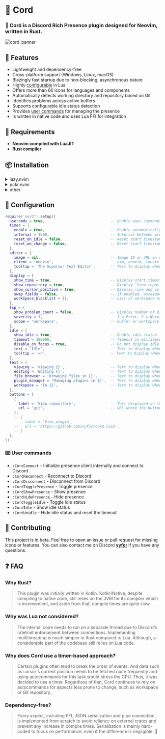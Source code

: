 # 🧩 **Cord**

### 🚀 **Cord** is a Discord Rich Presence plugin designed for Neovim, written in Rust.

![cord_banner](https://github.com/vyfor/cord.nvim/assets/92883017/6ff91794-7264-485e-b82b-87926d7d5013)

## 💎 Features
- Lightweight and dependency-free
- Cross-platform support (Windows, Linux, macOS)
- Blazingly fast startup due to non-blocking, asynchronous nature
- Highly [configurable](#-configuration) in Lua
- Offers more than 60 icons for languages and components
- Automatically detects working directory and repository based on Git
- Identifies problems across active buffers
- Supports configurable idle status detection
- Provides [user commands](#%EF%B8%8F-user-commands) for managing the presence
- Is written in native code and uses Lua FFI for integration

## 🔌 Requirements
- **Neovim compiled with LuaJIT**
- **[Rust compiler](https://www.rust-lang.org/tools/install)**

## 📦 Installation
<details>
  <summary>lazy.nvim</summary>

  ```lua
  {
    'vyfor/cord.nvim',
    build = './build'
  }
  ```
</details>

<details>
  <summary>pckr.nvim</summary>

  ```lua
  {
    'vyfor/cord.nvim',
    run = './build'
  }
  ```
</details>

<details>
  <summary>other</summary>
  <p>Same steps apply to other plugin managers. Just make sure to add/run this build command:</p>

  ```sh
  ./build
  ```
</details>

## 🔧 Configuration
```lua
require('cord').setup({
  usercmds = true,                              -- Enable user commands
  timer = {
    enable = true,                              -- Enable automatically updating presence
    interval = 1500,                            -- Interval between presence updates in milliseconds (min 500)
    reset_on_idle = false,                      -- Reset start timestamp on idle
    reset_on_change = false,                    -- Reset start timestamp on presence change
  },
  editor = {
    image = nil,                                -- Image ID or URL in case a custom client id is provided
    client = 'neovim',                          -- vim, neovim, lunarvim, nvchad or your application's client id
    tooltip = 'The Superior Text Editor',       -- Text to display when hovering over the editor's image
  },
  display = {
    show_time = true,                           -- Display start timestamp
    show_repository = true,                     -- Display 'View repository' button linked to repository url, if any
    show_cursor_position = true,                -- Display line and column number of cursor's position
    swap_fields = false,                        -- If enabled, workspace is displayed first
    workspace_blacklist = {},                   -- List of workspace names to hide
  },
  lsp = {
    show_problem_count = false,                 -- Display number of diagnostics problems
    severity = 1,                               -- 1 = Error, 2 = Warning, 3 = Info, 4 = Hint
    scope = 'workspace',                        -- buffer or workspace
  },
  idle = {
    show_idle = true,                           -- Enable idle status
    timeout = 300000,                           -- Timeout in milliseconds after which the idle status is set, 0 to display immediately
    disable_on_focus = true,                    -- Do not display idle status when neovim is focused
    text = 'Idle',                              -- Text to display when idle
    tooltip = '💤',                             -- Text to display when hovering over the idle image
  },
  text = {
    viewing = 'Viewing {}',                     -- Text to display when viewing a readonly file
    editing = 'Editing {}',                     -- Text to display when editing a file
    file_browser = 'Browsing files in {}',      -- Text to display when browsing files (Empty string to disable)
    plugin_manager = 'Managing plugins in {}',  -- Text to display when managing plugins (Empty string to disable)
    workspace = 'In {}',                        -- Text to display when in a workspace (Empty string to disable)
  },
  buttons = {
    {
      label = 'View repository',                -- Text displayed on the button
      url = 'git',                              -- URL where the button leads to ('git' = Git repository URL)
    },
    -- {
    --   label = 'View plugin',
    --   url = 'https://github.com/vyfor/cord.nvim',
    -- }
  },
})
```

### ⌨️ User commands
- `:CordConnect`        - Initialize presence client internally and connect to Discord
- `:CordReconnect`      - Reconnect to Discord
- `:CordDisconnect`     - Disconnect from Discord
- `:CordTogglePresence` - Toggle presence
- `:CordShowPresence`   - Show presence
- `:CordHidePresence`   - Hide presence
- `:CordToggleIdle`     - Toggle idle status
- `:CordIdle`           - Show idle status
- `:CordUnidle`         - Hide idle status and reset the timeout

## 🌱 Contributing
This project is in beta. Feel free to open an issue or pull request for missing icons or features. You can also contact me on Discord **[vyfor](https://discord.com/users/446729269872427018)** if you have any questions.

## ❓ FAQ
### Why Rust?
> This plugin was initially written in Kotlin. Kotlin/Native, despite compiling to native code, still relies on the JVM for its compiler which is inconvenient, and aside from that, compile times are quite slow.

### Why was Lua not considered?
> The internal code needs to run on a separate thread due to Discord's ratelimit enforcement between connections. Implementing multithreading is much simpler in Rust compared to Lua. Although, a considerable part of the codebase still relies on Lua code.

### Why does Cord use a timer-based approach?
> Certain plugins often tend to break the order of events. And data such as cursor's current position needs to be fetched quite frequently and using autocommands for this task would stress the CPU. Thus, it was decided to use a timer. Regardless of that, Cord continues to rely on autocommands for aspects less prone to change, such as workspace or Git repository.

### Dependency-free?
> Every aspect, including FFI, JSON serialization and pipe connection, is implemented from scratch to avoid reliance on external crates and prevent any increase in compile times. Serialization is mainly hard-coded to focus on performance, even if the difference is negligible. 🤫
